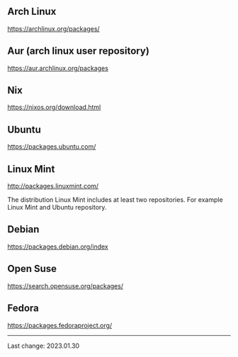 
## Arch Linux
<https://archlinux.org/packages/>


## Aur (arch linux user repository)
<https://aur.archlinux.org/packages>


## Nix
<https://nixos.org/download.html>


## Ubuntu 
<https://packages.ubuntu.com/>


## Linux Mint 
<http://packages.linuxmint.com/>

The distribution Linux Mint includes at least two repositories. For example Linux Mint and Ubuntu repository.


## Debian
<https://packages.debian.org/index>


## Open Suse
<https://search.opensuse.org/packages/>


## Fedora
<https://packages.fedoraproject.org/>


-----

Last change: 2023.01.30
